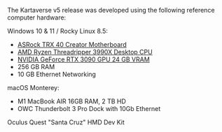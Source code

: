 The Kartaverse v5 release was developed using the following reference computer hardware:

Windows 10 & 11 / Rocky Linux 8.5:

-   [ASRock TRX 40 Creator Motherboard](https://www.asrock.com/mb/AMD/TRX40%20Creator/)
-   [AMD Ryzen Threadripper 3990X Desktop CPU](https://www.amd.com/en/products/cpu/amd-ryzen-threadripper-3990x)
-   [NVIDIA GeForce RTX 3090 GPU 24 GB VRAM](https://www.nvidia.com/en-us/geforce/graphics-cards/30-series/rtx-3090-3090ti/)
-   256 GB RAM
-   10 GB Ethernet Networking

macOS Monterey:

-   M1 MacBook AIR 16GB RAM, 2 TB HD
-   OWC Thunderbolt 3 Pro Dock with 10Gb Ethernet

Oculus Quest "Santa Cruz" HMD Dev Kit